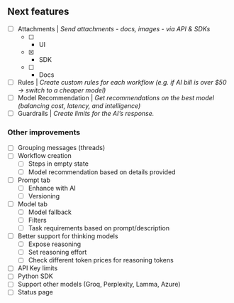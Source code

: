 ## Next features

- [ ] Attachments | _Send attachments - docs, images - via API & SDKs_
  - [ ] - UI
  - [x] - SDK
  - [ ] - Docs
- [ ] Rules | _Create custom rules for each workflow (e.g. if AI bill is over $50 → switch to a cheaper model)_
- [ ] Model Recommendation | _Get recommendations on the best model (balancing cost, latency, and intelligence)_
- [ ] Guardrails | _Create limits for the AI’s response._

### Other improvements

- [ ] Grouping messages (threads)
- [ ] Workflow creation
  - [ ] Steps in empty state
  - [ ] Model recommendation based on details provided
- [ ] Prompt tab
  - [ ] Enhance with AI
  - [ ] Versioning
- [ ] Model tab
  - [ ] Model fallback
  - [ ] Filters
  - [ ] Task requirements based on prompt/description
- [ ] Better support for thinking models
  - [ ] Expose reasoning
  - [ ] Set reasoning effort
  - [ ] Check different token prices for reasoning tokens
- [ ] API Key limits
- [ ] Python SDK
- [ ] Support other models (Groq, Perplexity, Lamma, Azure)
- [ ] Status page
